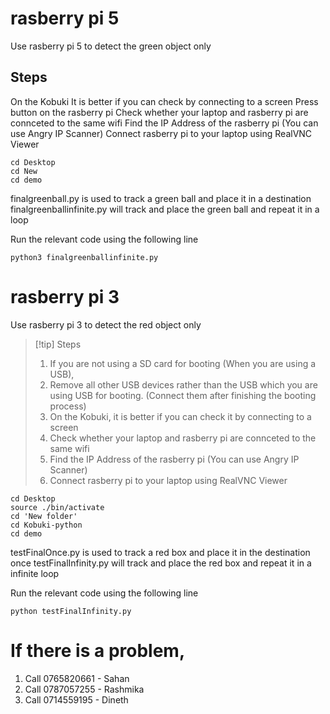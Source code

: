 # rasberry pi 5
Use rasberry pi 5 to detect the green object only

## Steps
On the Kobuki
It is better if you can check by connecting to a screen
Press button on the rasberry pi
Check whether your laptop and rasberry pi are connceted to the same wifi
Find the IP Address of the rasberry pi (You can use Angry IP Scanner)
Connect rasberry pi to your laptop using RealVNC Viewer
```
cd Desktop
cd New
cd demo
```
finalgreenball.py is used to track a green ball and place it in a destination
finalgreenballinfinite.py will track and place the green ball and repeat it in a loop

Run the relevant code using the following line
```
python3 finalgreenballinfinite.py
```

# rasberry pi 3
Use rasberry pi 3 to detect the red object only

> [!tip] Steps
> 1. If you are not using a SD card for booting (When you are using a USB),
> 2. Remove all other USB devices rather than the USB which you are using USB for booting. (Connect them after finishing the booting process)
> 3. On the Kobuki, it is better if you can check it by connecting to a screen
> 4. Check whether your laptop and rasberry pi are connceted to the same wifi
> 4. Find the IP Address of the rasberry pi (You can use Angry IP Scanner)
> 5. Connect rasberry pi to your laptop using RealVNC Viewer
```
cd Desktop
source ./bin/activate
cd 'New folder'
cd Kobuki-python
cd demo
```
testFinalOnce.py is used to track a red box and place it in the destination once
testFinalInfinity.py will track and place the red box and repeat it in a infinite loop

Run the relevant code using the following line
```
python testFinalInfinity.py
```

# If there is a problem,
1. Call 0765820661 - Sahan
2. Call 0787057255 - Rashmika
3. Call 0714559195 - Dineth


